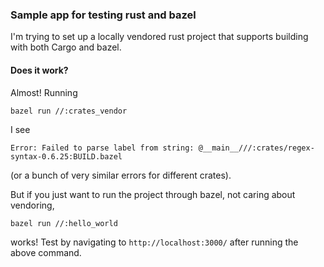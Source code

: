 ### Sample app for testing rust and bazel
I'm trying to set up a locally vendored rust project that supports building
with both Cargo and bazel.

#### Does it work?

Almost! Running
```
bazel run //:crates_vendor
```

I see
```
Error: Failed to parse label from string: @__main__///:crates/regex-syntax-0.6.25:BUILD.bazel
```
(or a bunch of very similar errors for different crates).

But if you just want to run the project through bazel, not caring about vendoring,
```
bazel run //:hello_world
```
works! Test by navigating to `http://localhost:3000/` after running the above command.

